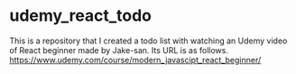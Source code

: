 # udemy_react_todo
This is a repository that I created a todo list with watching an Udemy video of React beginner made by Jake-san.
Its URL is as follows.
https://www.udemy.com/course/modern_javascipt_react_beginner/
